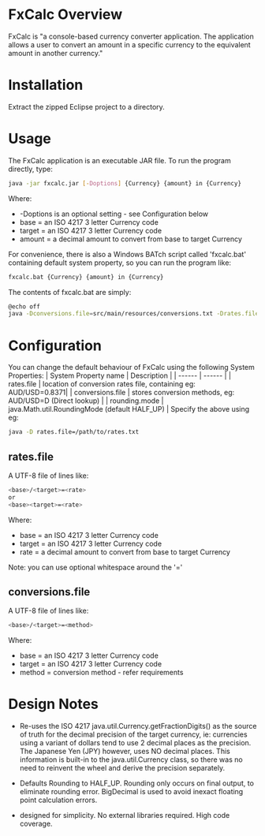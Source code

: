 # FxCalc Overview
FxCalc is "a console-based currency converter application. The application allows a user to convert an amount in a specific currency to the equivalent amount in another currency."

# Installation
Extract the zipped Eclipse project to a directory.

# Usage
The FxCalc application is an executable JAR file. To run the program directly, type:
```sh
java -jar fxcalc.jar [-Doptions] {Currency} {amount} in {Currency}
``` 
Where:
- -Doptions is an optional setting - see Configuration below
- base = an ISO 4217 3 letter Currency code
- target = an ISO 4217 3 letter Currency code
- amount = a decimal amount to convert from base to target Currency

For convenience, there is also a Windows BATch script called 'fxcalc.bat' containing default system property, so you can run the program like:
```sh
fxcalc.bat {Currency} {amount} in {Currency}
``` 
The contents of fxcalc.bat are simply:
```sh
@echo off
java -Dconversions.file=src/main/resources/conversions.txt -Drates.file=src/main/resources/rates.txt -jar bin\fxcalc.jar %*
``` 

# Configuration
You can change the default behaviour of FxCalc using the following System Properties:
| System Property name | Description |
| ------ | ------ |
| rates.file | location of conversion rates file, containing eg: AUD/USD=0.8371|
| conversions.file | stores conversion methods, eg: AUD/USD=D (Direct lookup) |
| rounding.mode | java.Math.util.RoundingMode (default HALF_UP) |
Specify the above using eg: 
```sh
java -D rates.file=/path/to/rates.txt
```
## rates.file
A UTF-8 file of lines like:
```sh
<base>/<target>=<rate>
or
<base><target>=<rate>
```
Where:
- base = an ISO 4217 3 letter Currency code
- target = an ISO 4217 3 letter Currency code
- rate = a decimal amount to convert from base to target Currency

Note: you can use  optional whitespace around the '='

## conversions.file
A UTF-8 file of lines like:
```sh
<base>/<target>=<method>
```
Where:
- base = an ISO 4217 3 letter Currency code
- target = an ISO 4217 3 letter Currency code
- method = conversion method - refer requirements

# Design Notes
- Re-uses the ISO 4217 java.util.Currency.getFractionDigits() as the source of truth for the decimal precision of the target currency, ie: currencies using a variant of dollars tend to use 2 decimal places as the precision. The Japanese Yen (JPY) however, uses NO decimal places. This information is built-in to the java.util.Currency class, so there was no need to reinvent the wheel and derive the precision separately.

- Defaults Rounding to HALF_UP. Rounding only occurs on final output, to eliminate rounding error. BigDecimal is used to avoid inexact floating point calculation errors.

- designed for simplicity. No external libraries required. High code coverage. 
